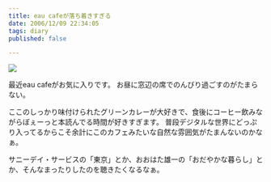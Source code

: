 ```yaml
---
title: eau cafeが落ち着きすぎる
date: 2006/12/09 22:34:05
tags: diary
published: false

---
```


![](//static.flickr.com/141/317756039_5efa3fcb63_m.jpg)


最近eau cafeがお気に入りです。
お昼に窓辺の席でのんびり過ごすのがたまらない。


ここのしっかり味付けられたグリーンカレーが大好きで、食後にコーヒー飲みながらぼぇーっと本読んでる時間が好きすぎます。
普段デジタルな世界にどっぷり入ってるからこそ余計にこのカフェみたいな自然な雰囲気がたまんないのかなぁ。

サニーデイ・サービスの「東京」とか、おおはた雄一の「おだやかな暮らし」とか、そんなまったりしたのを聴きたくなるなぁ。
